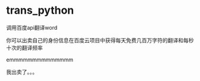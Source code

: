 # trans_python
调用百度api翻译word

你可以出卖自己的身份信息在百度云项目中获得每天免费几百万字符的翻译和每秒十次的翻译频率

emmmmmmmmmmmmmm

我出卖了。。。

